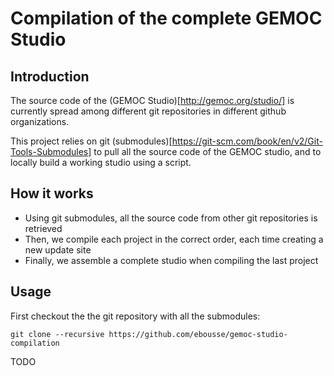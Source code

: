 # Compilation of the complete GEMOC Studio

## Introduction

The source code of the (GEMOC Studio)[http://gemoc.org/studio/] is currently spread among different git repositories in different github organizations.

This project relies on git (submodules)[https://git-scm.com/book/en/v2/Git-Tools-Submodules] to pull all the source code of the GEMOC studio, and to locally build a working studio using a script.

## How it works

- Using git submodules, all the source code from other git repositories is retrieved
- Then, we compile each project in the correct order, each time creating a new update site
- Finally, we assemble a complete studio when compiling the last project

## Usage

First checkout the the git repository with all the submodules:

~~~
git clone --recursive https://github.com/ebousse/gemoc-studio-compilation
~~~

TODO
